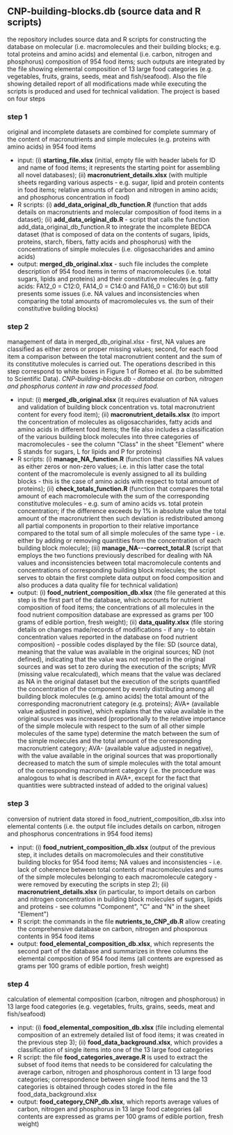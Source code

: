 ## CNP-building-blocks.db (source data and R scripts)

the repository includes source data and R scripts for constructing the database on molecular (i.e. macromolecules and their building blocks; e.g. total proteins and amino acids) and elemental (i.e. carbon, nitrogen and phosphorus) composition of 954 food items; such outputs are integrated by the file showing elemental composition of 13 large food categories (e.g. vegetables, fruits, grains, seeds, meat and fish/seafood). Also the file showing detailed report of all modifications made while executing the scripts is produced and used for technical validation. The project is based on four steps

### step 1
original and incomplete datasets are combined for complete summary of the content of macronutrients and simple molecules (e.g. proteins with amino acids) in 954 food items
- input: (i) **starting_file.xlsx** (initial, empty file with header labels for ID and name of food items; it represents the starting point for assembling all novel databases); (ii) **macronutrient_details.xlsx** (with multiple sheets regarding various aspects - e.g. sugar, lipid and protein contents in food items; relative amounts of carbon and nitrogen in amino acids; and phosphorus concentration in food)
- R scripts: (i) **add_data_original_db_function.R** (function that adds details on macronutrients and molecular composition of food items in a dataset); (ii) **add_data_original_db.R** - script that calls the function add_data_original_db_function.R to integrate the incomplete BEDCA dataset (that is composed of data on the contents of sugars, lipids, proteins, starch, fibers, fatty acids and phosphorus) with the concentrations of simple molecules (i.e. oligosaccharides and amino acids)
- output: **merged_db_original.xlsx** - such file includes the complete description of 954 food items in terms of macromolecules (i.e. total sugars, lipids and proteins) and their constitutive molecules (e.g. fatty acids: FA12_0 = C12:0, FA14_0 = C14:0 and FA16_0 = C16:0) but still presents some issues (i.e. NA values and inconsistencies when comparing the total amounts of macromolecules vs. the sum of their constitutive building blocks)

### step 2
management of data in merged_db_original.xlsx - first, NA values are classified as either zeros or proper missing values; second, for each food item a comparison between the total macronutrient content and the sum of its constitutive molecules is carried out. The
operations described in this step correspond to white boxes in Figure 1 of Romeo et al. (to be submitted to Scientific Data). *CNP-building-blocks.db - database on carbon, nitrogen and phosphorus content in raw and processed food.*
- input: (i) **merged_db_original.xlsx** (it requires evaluation of NA values and validation of building block concentration vs. total macronutrient content for every food item); (ii) **macronutrient_details.xlsx** (to import the concentration of molecules as oligosaccharides, fatty acids and amino acids in different food items; the file also includes a classification of the various building block molecules into three categories of macromolecules - see the column "Class" in the sheet "Element" where S stands for sugars, L for lipids and P for proteins)
- R scripts: (i) **manage_NA_function.R** (function that classifies NA values as either zeros or non-zero values; i.e. in this latter case the total content of the macromolecule is evenly assigned to all its building blocks - this is the case of amino acids with respect to total amount of proteins); (ii) **check_totals_function.R** (function that compares the total amount of each macromolecule with the sum of the corresponding constitutive molecules - e.g. sum of amino acids vs. total protein concentration; if the difference exceeds by 1% in absolute value the total amount of the macronutrient then such deviation is redistributed among all partial components in proportion to their relative importance compared to the total sum of all simple molecules of the same type - i.e. either by adding or removing quantities from the concentration of each building block molecule); (iii) **manage_NA---correct_total.R** (script that employs the two functions previously described for dealing with NA values and inconsistencies between total macromolecule contents and concentrations of corresponding building block molecules; the script serves to obtain the first complete data output on food composition and also produces a data quality file for technical validation)
- output: (i) **food_nutrient_composition_db.xlsx** (the file generated at this step is the first part of the database, which accounts for nutrient composition of food items; the concentrations of all molecules in the food nutrient composition database are expressed as grams per 100 grams of edible portion, fresh weight); (ii) **data_quality.xlsx** (file storing details on changes made/records of modifications - if any - to obtain concentration values reported in the database on food nutrient composition) - possible codes displayed by the file: SD (source data), meaning that the value was available in the original sources; ND (not defined), indicating that the value was not reported in the original sources and was set to zero during the execution of the scripts; MVR (missing value recalculated), which means that the value was declared as NA in the original dataset but the execution of the scripts quantified the concentration of the component by evenly distributing among all building block molecules (e.g. amino acids) the total amount of the corresponding macronutrient category (e.g. proteins); AVA+ (available value adjusted in positive), which explains that the value available in the original sources was increased (proportionally to the relative importance of the simple molecule with respect to the sum of all other simple molecules of the same type) determine the match between the sum of the simple molecules and the total amount of the corresponding macronutrient category; AVA- (available value adjusted in negative), with the value available in the original sources that was proportionally decreased to match the sum of simple molecules with the total amount of the corresponding macronutrient category (i.e. the procedure was analogous to what is described in AVA+, except for the fact that quantities were subtracted instead of added to the original values)

### step 3
conversion of nutrient data stored in food_nutrient_composition_db.xlsx into elemental contents (i.e. the output file includes details on carbon, nitrogen and phosphorus concentrations in 954 food items)
- input: (i) **food_nutrient_composition_db.xlsx** (output of the previous step, it includes details on macromolecules and their constitutive building blocks for 954 food items; NA values and inconsistencies - i.e. lack of coherence between total contents of macromolecules and sums of the simple molecules belonging to each macromolecule category - were removed by executing the scripts in step 2); (ii) **macronutrient_details.xlsx** (in particular, to import details on carbon and nitrogen concentration in building block molecules of sugars, lipids and proteins - see columns "Component", "C" and "N" in the sheet "Element")
- R script: the commands in the file **nutrients_to_CNP_db.R** allow creating the comprehensive database on carbon, nitrogen and phosporous contents in 954 food items
- output: **food_elemental_composition_db.xlsx**, which represents the second part of the database and summarizes in three columns the elemental composition of 954 food items (all contents are expressed as grams per 100 grams of edible portion, fresh weight)

### step 4
calculation of elemental composition (carbon, nitrogen and phosphorous) in 13 large food categories (e.g. vegetables, fruits, grains, seeds, meat and fish/seafood)
- input: (i) **food_elemental_composition_db.xlsx** (file including elemental composition of an extremely detailed list of food items; it was created in the previous step 3); (ii) **food_data_background.xlsx**, which provides a classification of single items into one of the 13 large food categories
- R script: the file **food_categories_average.R** is used to extract the subset of food items that needs to be considered for calculating the average carbon, nitrogen and phosphorous content in 13 large food categories; correspondence between single food items and the 13 categories is obtained through codes stored in the file food_data_background.xlsx
- output: **food_category_CNP_db.xlsx**, which reports average values of carbon, nitrogen and phosphorus in 13 large food categories (all contents are expressed as grams per 100 grams of edible portion, fresh weight)
